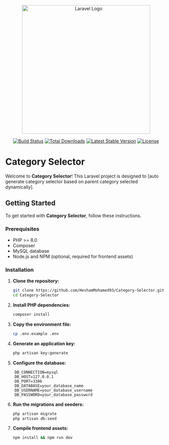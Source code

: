 <p align="center"><a href="https://laravel.com" target="_blank"><img src="https://raw.githubusercontent.com/laravel/art/master/logo-lockup/5%20SVG/2%20CMYK/1%20Full%20Color/laravel-logolockup-cmyk-red.svg" width="400" alt="Laravel Logo"></a></p>

<p align="center">
<a href="https://github.com/laravel/framework/actions"><img src="https://github.com/laravel/framework/workflows/tests/badge.svg" alt="Build Status"></a>
<a href="https://packagist.org/packages/laravel/framework"><img src="https://img.shields.io/packagist/dt/laravel/framework" alt="Total Downloads"></a>
<a href="https://packagist.org/packages/laravel/framework"><img src="https://img.shields.io/packagist/v/laravel/framework" alt="Latest Stable Version"></a>
<a href="https://packagist.org/packages/laravel/framework"><img src="https://img.shields.io/packagist/l/laravel/framework" alt="License"></a>
</p>

# Category Selector

Welcome to **Category Selector**! This Laravel project is designed to [auto generate category selector based on parent category selected dynamically].

## Getting Started

To get started with **Category Selector**, follow these instructions.

### Prerequisites

- PHP >= 8.0
- Composer
- MySQL database
- Node.js and NPM (optional, required for frontend assets)

### Installation

1. **Clone the repository:**

   ```bash
   git clone https://github.com/HeshamMohamed93/Category-Selector.git
   cd Category-Selector

2. **Install PHP dependencies:**

   ```bash
   composer install
3. **Copy the environment file:**

    ```bash
    cp .env.example .env

4. **Generate an application key:**

   ```bash
   php artisan key:generate
   

5. **Configure the database:**

```plaintext
    DB_CONNECTION=mysql
    DB_HOST=127.0.0.1
    DB_PORT=3306
    DB_DATABASE=your_database_name
    DB_USERNAME=your_database_username
    DB_PASSWORD=your_database_password
```
6. **Run the migrations and seeders:**
    ```bash
    php artisan migrate
    php artisan db:seed
   
7. **Compile frontend assets:**
   ```bash
   npm install && npm run dev
   

